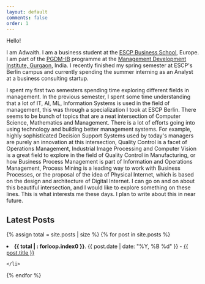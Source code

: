 ```yaml
---
layout: default
comments: false
order: 1
---
```


Hello!

I am Adwaith. I am a business student at the [ESCP Business School](https://escp.eu/programmes/master-in-management), Europe. I am part of the [PGDM-IB](https://www.mdi.ac.in/programmes/post-graduate-diploma-in-management-international-business-pgdm-ib) programme at the [Management Development Institute, Gurgaon](https://www.mdi.ac.in/), India. I recently finished my spring semester at ESCP's Berlin campus and currently spending the summer interning as an Analyst at a business consulting startup.

I spent my first two semesters spending time exploring different fields in management. In the previous semester, I spent some time understanding that a lot of IT, AI, ML, Information Systems is used in the field of management, this was through a specialization I took at ESCP Berlin. There seems to be bunch of topics that are a neat intersection of Computer Science, Mathematics and Management. There is a lot of efforts going into using technology and building better management systems. For example, highly sophisticated Decision Support Systems used by today's managers are purely an innovation at this intersection, Quality Control is a facet of Operations Management, Industrial Image Processing and Computer Vision is a great field to explore in the field of Quality Control in Manufacturing, or how Business Process Management is part of Information and Operations Management, Process Mining is a leading way to work with Business Processes, or the proposal of the idea of Physical Internet, which is based on the design and architecture of Digital Internet. I can go on and on about this beautiful intersection, and I would like to explore something on these lines. This is what interests me these days. I plan to write about this in near future.

## Latest Posts

<p>
{% assign total = site.posts | size %}
  {% for post in site.posts %}
    <li>
      <strong>{{ total | : forloop.index0 }}</strong>.
      <span>{{ post.date | date: "%Y, %B %d" }} - </span>
      <a href="{{ post.url | relative_url }}">{{ post.title }}</a>
      
    </li>
  {% endfor %}
</p>